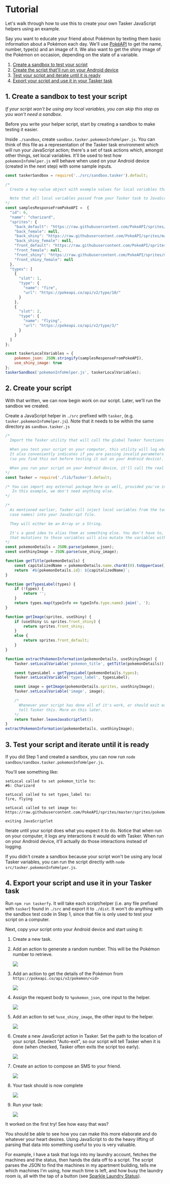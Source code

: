 # Tutorial

Let's walk through how to use this to create your own Tasker JavaScript helpers using an example.

Say you want to educate your friend about Pokémon by texting them basic information about a Pokémon each day. We'll use [PokéAPI](https://pokeapi.co/) to get the name, number, type(s) and an image of it. We also want to get the shiny image of the Pokémon on occasion, depending on the state of a variable.

1. [Create a sandbox to test your script](#1-create-a-sandbox-to-test-your-script)
2. [Create the script that'll run on your Android device](#2-create-your-script)
3. [Test your script and iterate until it is ready](#3-test-your-script-and-iterate-until-it-is-ready)
4. [Export your script and use it in your Tasker task](#4-export-your-script-and-use-it-in-your-Tasker-task)

## 1. Create a sandbox to test your script

_If your script won't be using any local variables, you can skip this step as you won't need a sandbox._

Before you write your helper script, start by creating a sandbox to make testing it easier.

Inside `./sandbox`, create `sandbox.tasker.pokemonInfoHelper.js`. You can think of this file as a representation of the Tasker task environment which will run your JavaScript action; there's a set of task actions which, amongst other things, set local variables. It'll be used to test how `pokemonInfoHelper.js` will behave when used on your Android device (created in the next step) with some sample inputs.

```JavaScript
const taskerSandbox = require('../src/sandbox.tasker').default;

/*
  Create a key-value object with example values for local variables that your Tasker task will have.

  Note that all local variables passed from your Tasker task to JavaScript will be a String or an Array
*/
const samplesResponseFromPokeAPI =  {
  "id": 6,
  "name": "charizard",
  "sprites": {
    "back_default": "https://raw.githubusercontent.com/PokeAPI/sprites/master/sprites/pokemon/back/6.png",
    "back_female": null,
    "back_shiny": "https://raw.githubusercontent.com/PokeAPI/sprites/master/sprites/pokemon/back/shiny/6.png",
    "back_shiny_female": null,
    "front_default": "https://raw.githubusercontent.com/PokeAPI/sprites/master/sprites/pokemon/6.png",
    "front_female": null,
    "front_shiny": "https://raw.githubusercontent.com/PokeAPI/sprites/master/sprites/pokemon/shiny/6.png",
    "front_shiny_female": null
  },
  "types": [
    {
      "slot": 1,
      "type": {
        "name": "fire",
        "url": "https://pokeapi.co/api/v2/type/10/"
      }
    },
    {
      "slot": 2,
      "type": {
        "name": "flying",
        "url": "https://pokeapi.co/api/v2/type/3/"
      }
    }
  ]
};

const taskerLocalVariables = {
    pokemon_json: JSON.stringify(samplesResponseFromPokeAPI),
    use_shiny_image: true
};
taskerSandbox('pokemonInfoHelper.js', taskerLocalVariables);
```

## 2. Create your script

With that written, we can now begin work on our script. Later, we'll run the sandbox we created.

Create a JavaScript helper in `./src` prefixed with `tasker`, (e.g. `tasker.pokemonInfoHelper.js`). Note that it needs to be within the same directory as `sandbox.tasker.js`

```JavaScript
/*
  Import the Tasker utility that will call the global Tasker functions for interacting with Tasker.

  When you test your script on your computer, this utility will log what it's triggering Tasker to do.
  It also conveniently indicates if you are passing invalid parameters to the Tasker functions
  (so you find this out before testing it out on your Android device).

  When you run your script on your Android device, it'll call the real functions.
*/
const Tasker = require('./lib/Tasker').default;

/* You can import any external package here as well, provided you've installed it through npm.
   In this example, we don't need anything else.
*/

/*
  As mentioned earlier, Tasker will inject local variables from the task (i.e. those with all lower
  case names) into your JavaScript file.

  They will either be an Array or a String.

  It's a good idea to alias them as something else. You don't have to, but just be aware
  that mutations to those variables will also mutate the variables within Tasker itself.
*/
const pokemonDetails = JSON.parse(pokemon_json);
const useShinyImage = JSON.parse(use_shiny_image);

function getTitle(pokemonDetails) {
    const capitalizedName = pokemonDetails.name.charAt(0).toUpperCase() + pokemonDetails.name.slice(1);
    return `#${pokemonDetails.id}: ${capitalizedName}`;
}

function getTypesLabel(types) {
    if (!types) {
        return '';
    }
    return types.map(typeInfo => typeInfo.type.name).join(', ');
}

function getImage(sprites, useShiny) {
    if (useShiny && sprites.front_shiny) {
        return sprites.front_shiny;
    }
    else {
        return sprites.front_default;
    }
}

function extractPokemonInformation(pokemonDetails, useShinyImage) {
    Tasker.setLocalVariable('pokemon_title', getTitle(pokemonDetails));

    const typesLabel = getTypesLabel(pokemonDetails.types);
    Tasker.setLocalVariable('types_label', typesLabel);

    const image = getImage(pokemonDetails.sprites, useShinyImage);
    Tasker.setLocalVariable('image', image);

    /*
      Whenever your script has done all of it's work, or should exit early, it's critical to explicitly
      tell Tasker this. More on this later.
    */
    return Tasker.leaveJavaScriptlet();
}
extractPokemonInformation(pokemonDetails, useShinyImage);
```

## 3. Test your script and iterate until it is ready

If you did Step 1 and created a sandbox, you can now run `node sandbox/sandbox.tasker.pokemonInfoHelper.js`.

You'll see something like:
```
setLocal called to set pokemon_title to:
#6: Charizard

setLocal called to set types_label to:
fire, flying

setLocal called to set image to:
https://raw.githubusercontent.com/PokeAPI/sprites/master/sprites/pokemon/shiny/6.png

exiting JavaScriptlet
```

Iterate until your script does what you expect it to do. Notice that when run on your computer, it logs any interactions it would do with Tasker. When run on your Android device, it'll actually do those interactions instead of logging.

If you didn't create a sandbox because your script won't be using any local Tasker variables, you can run the script directly with `node src/tasker.pokemonInfoHelper.js`.

## 4. Export your script and use it in your Tasker task

Run `npm run taskerfy`. It will take each script/helper (i.e. any file prefixed with `tasker`) found in `./src` and export it to `./dist`. It won't do anything with the sandbox test code in Step 1, since that file is only used to test your script on a computer.

Next, copy your script onto your Android device and start using it:

1. Create a new task.
2. Add an action to generate a random number. This will be the Pokémon number to retrieve.

    ![](assets/tutorial-pokemon/1.png)

3. Add an action to get the details of the Pokémon from `https://pokeapi.co/api/v2/pokemon/<id>`

    ![](assets/tutorial-pokemon/2.png)

4. Assign the request body to `%pokemon_json`, one input to the helper.

    ![](assets/tutorial-pokemon/3.png)

5. Add an action to set `%use_shiny_image`, the other input to the helper.

    ![](assets/tutorial-pokemon/4.png)

6. Create a new JavaScript action in Tasker. Set the path to the location of your script. Deselect "Auto-exit", so our script will tell Tasker when it is done (when checked, Tasker often exits the script too early).

    ![](assets/tutorial-pokemon/5.png)

7. Create an action to compose an SMS to your friend.

    ![](assets/tutorial-pokemon/6.png)

8. Your task should is now complete

    ![](assets/tutorial-pokemon/7.png)

9. Run your task:

    ![](assets/tutorial-pokemon/8.png)

It worked on the first try! See how easy that was?

You should be able to see how you can make this more elaborate and do whatever your heart desires. Using JavaScript to do the heavy lifting of parsing that data into something useful to you is very valuable.

For example, I have a task that logs into my laundry account, fetches the machines and the status, then hands the data off to a script. The script parses the JSON to find the machines in my apartment building, tells me which machines I'm using, how much time is left, and how busy the laundry room is, all with the tap of a button (see [Sparkle Laundry Status](../README.md#sparkle-laundry-status)).
